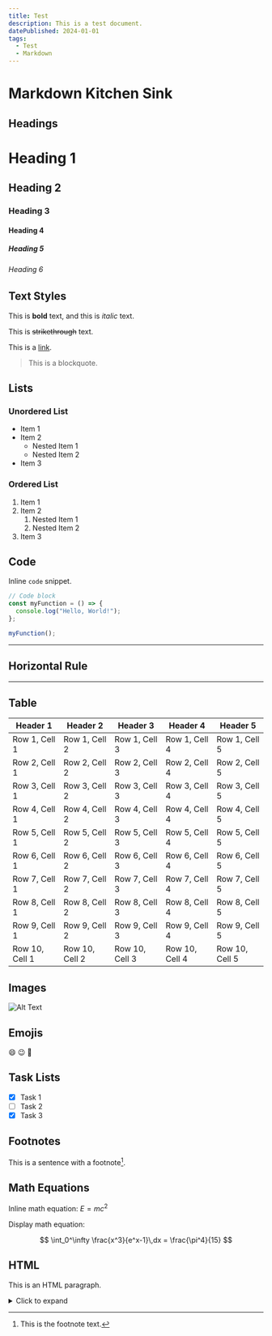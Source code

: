 ```yaml
---
title: Test
description: This is a test document.
datePublished: 2024-01-01
tags:
  - Test
  - Markdown
---
```


# Markdown Kitchen Sink

## Headings

# Heading 1

## Heading 2

### Heading 3

#### Heading 4

##### Heading 5

###### Heading 6

## Text Styles

This is **bold** text, and this is _italic_ text.

This is ~~strikethrough~~ text.

This is a [link](https://example.com).

> This is a blockquote.

## Lists

### Unordered List

- Item 1
- Item 2
  - Nested Item 1
  - Nested Item 2
- Item 3

### Ordered List

1. Item 1
2. Item 2
   1. Nested Item 1
   2. Nested Item 2
3. Item 3

## Code

Inline `code` snippet.

```javascript
// Code block
const myFunction = () => {
  console.log("Hello, World!");
};

myFunction();
```

---

## Horizontal Rule

---

## Table

| Header 1       | Header 2       | Header 3       | Header 4       | Header 5       |
| -------------- | -------------- | -------------- | -------------- | -------------- |
| Row 1, Cell 1  | Row 1, Cell 2  | Row 1, Cell 3  | Row 1, Cell 4  | Row 1, Cell 5  |
| Row 2, Cell 1  | Row 2, Cell 2  | Row 2, Cell 3  | Row 2, Cell 4  | Row 2, Cell 5  |
| Row 3, Cell 1  | Row 3, Cell 2  | Row 3, Cell 3  | Row 3, Cell 4  | Row 3, Cell 5  |
| Row 4, Cell 1  | Row 4, Cell 2  | Row 4, Cell 3  | Row 4, Cell 4  | Row 4, Cell 5  |
| Row 5, Cell 1  | Row 5, Cell 2  | Row 5, Cell 3  | Row 5, Cell 4  | Row 5, Cell 5  |
| Row 6, Cell 1  | Row 6, Cell 2  | Row 6, Cell 3  | Row 6, Cell 4  | Row 6, Cell 5  |
| Row 7, Cell 1  | Row 7, Cell 2  | Row 7, Cell 3  | Row 7, Cell 4  | Row 7, Cell 5  |
| Row 8, Cell 1  | Row 8, Cell 2  | Row 8, Cell 3  | Row 8, Cell 4  | Row 8, Cell 5  |
| Row 9, Cell 1  | Row 9, Cell 2  | Row 9, Cell 3  | Row 9, Cell 4  | Row 9, Cell 5  |
| Row 10, Cell 1 | Row 10, Cell 2 | Row 10, Cell 3 | Row 10, Cell 4 | Row 10, Cell 5 |

## Images

![Alt Text](https://via.placeholder.com/150)

## Emojis

:smile: :wink: :tada:

## Task Lists

- [x] Task 1
- [ ] Task 2
- [x] Task 3

## Footnotes

This is a sentence with a footnote[^1].

[^1]: This is the footnote text.

## Math Equations

Inline math equation: $E=mc^2$

Display math equation:

$$
\int_0^\infty \frac{x^3}{e^x-1}\,dx = \frac{\pi^4}{15}
$$

## HTML

<p>This is an HTML paragraph.</p>

<details>
  <summary>Click to expand</summary>
  This content is hidden by default.
</details>

